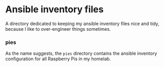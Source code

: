 # Ansible inventory files

A directory dedicated to keeping my ansible inventory files nice and tidy, because I like to over-engineer things sometimes.

### pies

As the name suggests, the `pies` directory contains the ansible inventory configuration for all Raspberry Pis in my homelab.